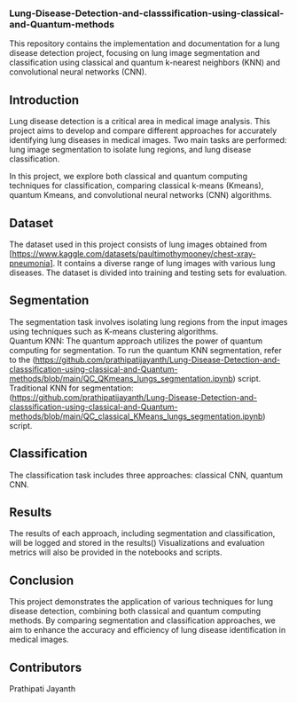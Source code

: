 ### Lung-Disease-Detection-and-classsification-using-classical-and-Quantum-methods
This repository contains the implementation and documentation for a lung disease detection project, focusing on lung image segmentation and classification using classical and quantum k-nearest neighbors (KNN) and convolutional neural networks (CNN).

 

## Introduction
Lung disease detection is a critical area in medical image analysis. This project aims to develop and compare different approaches for accurately identifying lung diseases in medical images. Two main tasks are performed: lung image segmentation to isolate lung regions, and lung disease classification.

In this project, we explore both classical and quantum computing techniques for classification, comparing classical k-means (Kmeans), quantum Kmeans, and convolutional neural networks (CNN) algorithms.

## Dataset
The dataset used in this project consists of lung images obtained from [https://www.kaggle.com/datasets/paultimothymooney/chest-xray-pneumonia]. It contains a diverse range of lung images with various lung diseases. The dataset is divided into training and testing sets for evaluation.

## Segmentation
The segmentation task involves isolating lung regions from the input images using techniques such as K-means clustering algorithms.\
Quantum KNN: The quantum approach utilizes the power of quantum computing for segmentation. To run the quantum KNN segmentation, refer to the (https://github.com/prathipatijayanth/Lung-Disease-Detection-and-classsification-using-classical-and-Quantum-methods/blob/main/QC_QKmeans_lungs_segmentation.ipynb) script.\
Traditional KNN for segmentation: (https://github.com/prathipatijayanth/Lung-Disease-Detection-and-classsification-using-classical-and-Quantum-methods/blob/main/QC_classical_KMeans_lungs_segmentation.ipynb) script.



## Classification
The classification task includes three approaches: classical CNN, quantum CNN.


## Results
The results of each approach, including segmentation and classification, will be logged and stored in the results() Visualizations and evaluation metrics will also be provided in the notebooks and scripts.

## Conclusion
This project demonstrates the application of various techniques for lung disease detection, combining both classical and quantum computing methods. By comparing segmentation and classification approaches, we aim to enhance the accuracy and efficiency of lung disease identification in medical images.

## Contributors
Prathipati Jayanth
